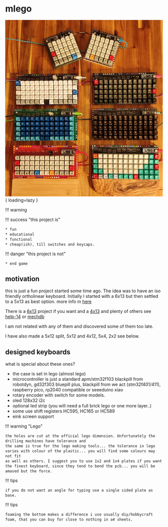 # mlego

![some pics](pics/keybs.webp){ loading=lazy }

!!! warning

!!! success "this project is"

    * fun
    * educational
    * functional
    * cheap(ish), till switches and keycaps.


!!! danger "this project is not"

    * end game

## motivation

this is just a fun project started some time ago.
The idea was to have an iso friendly ortholinear keyboard.
Initially I started with a 6x13 but then settled to a 5x13 as best option.
more info in [here](https://alin.elena.space/blog/keeblego/)

There is a [6x13](https://github.com/Kyrremann/index-tab) project if you want
and a [4x13](https://github.com/farfalleflickan/nack) and plenty of others see [help-14](https://mechkey.org/)
or [mechdb](https://mechdb.net/)

I am not related with any of them and discovered some of them too late.

I have also made a 5x12 split, 5x12 and 4x12, 5x4, 2x2 see below.

## designed keyboards

what is special about these ones?

  * the case is set in lego (almost lego)
  * microcontroller is just a standard apm/stm32f103 blackpill from robotdyn, gd32f303 bluepill plus, blackpill from we act (stm32f401/411), raspberry pico, rp2040 compatible or seeeduino xiao
  * rotary encoder with switch for some models.
  * oled 128x32 i2c
  * optional led strip (you will need a full brick lego or one more layer..)
  * some use shift registers HC595, HC165 or HC589
  * eink screen support

!!! warning "Lego"

    the holes are cut at the official lego dimension. Unfortunately the drilling machines have tolerance and
    the same is true for the lego making tools... the tolerance in lego varies with colour of the plastic... you will find some colours may not fit
    as well as others. I suggest you to use 1x2 and 1x4 plates if you want the finest keyboard, since they tend to bend the pcb... you will be
    amased but the force.

!!! tips

    if you do not want an angle for typing use a single sided plate as base.

!!! tips

    foaming the bottom makes a difference i use usually diy/hobbycraft foam, that you can buy for close to nothing in a4 sheets.

